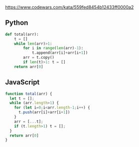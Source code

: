 https://www.codewars.com/kata/559fed8454b12433ff0000a2

## Python
```python
def total(arr):
    t = []
    while len(arr)>1:
        for i in range(len(arr)-1):
            t.append(arr[i]+arr[i+1])
        arr = t.copy()
        if len(t)>1: t = []
    return arr[0]
```

## JavaScript
```js
function total(arr) {
  let t = [];
  while (arr.length>1) {
    for (let i=0;i<arr.length-1;i++) {
      t.push(arr[i]+arr[i+1])
    }
    arr = [...t];
    if (t.length>1) t = [];
  }
  return arr[0]
}
```